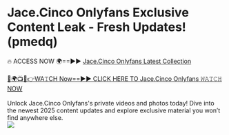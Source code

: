 # Jace.Cinco Onlyfans Exclusive Content Leak - Fresh Updates! (pmedq)

🔥 ACCESS NOW 🌍==►► <a href="https://tinyurl.com/kvy9nzfs" rel="nofollow">Jace.Cinco Onlyfans Latest Collection</a>
<br><br>
[🔴🌍📺📱👉WA𝚃CH Now==►► CLICK HERE TO Jace.Cinco Onlyfans 𝚆𝙰𝚃𝙲𝙷 NOW](https://tinyurl.com/kvy9nzfs)
<br><br>
Unlock Jace.Cinco Onlyfans's private videos and photos today! Dive into the newest 2025 content updates and explore exclusive material you won’t find anywhere else.
<br>
<a href="https://tinyurl.com/kvy9nzfs" rel="nofollow" data-target="animated-image.originalLink"><img src="https://camo.githubusercontent.com/8a4f000d20f83aca3bf7ec5f350d767afa0574a8a352519fd8cfa583a6f93a33/68747470733a2f2f692e696d6775722e636f6d2f644a486b345a712e676966" data-canonical-src="https://i.imgur.com/dJHk4Zq.gif" style="max-width: 100%; display: inline-block;" data-target="animated-image.originalImage"></a>
<br>
